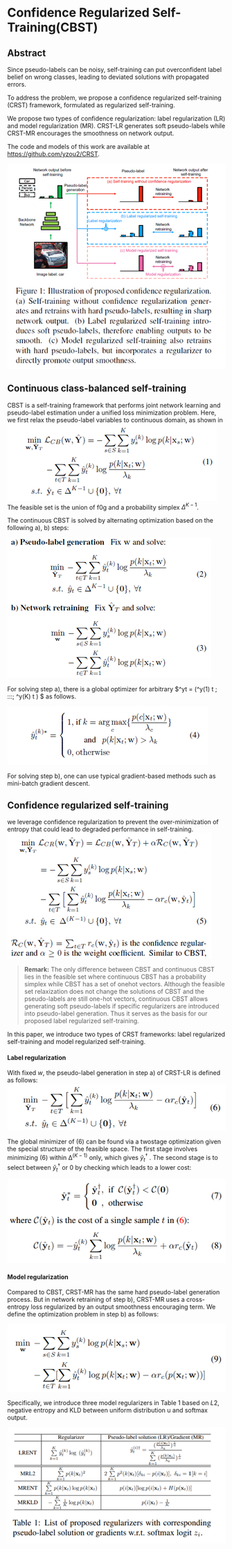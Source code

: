 # Confidence Regularized Self-Training(CBST)

## Abstract
Since pseudo-labels can be noisy, self-training can put overconfident label belief on wrong classes, leading to deviated solutions with propagated errors.

To address the problem, we propose a confidence regularized self-training (CRST) framework, formulated as regularized self-training.

We propose two types of confidence regularization: label regularization (LR) and model regularization (MR). CRST-LR generates soft pseudo-labels while CRST-MR encourages the smoothness on network output.

The code and models of this work are available at https://github.com/yzou2/CRST.

![](2021-10-22-14-43-21.png)

## Continuous class-balanced self-training
CBST is a self-training framework that performs joint network learning and pseudo-label estimation under a unified loss minimization problem.
Here, we first relax the pseudo-label variables to continuous domain, as shown in
![](2021-10-22-16-19-57.png)
The feasible set is the union of f0g and a probability simplex $\Delta^{K-1}$.

The continuous CBST is solved by alternating optimization based on the following a), b) steps:

![](2021-10-22-16-21-59.png)

For solving step a), there is a global optimizer for arbitrary $^yt = (^y(1) t ; :::; ^y(K) t ) $ as follows.

![](2021-10-22-16-23-25.png)

For solving step b), one can use typical gradient-based methods such as mini-batch gradient descent.

## Confidence regularized self-training
we leverage confidence regularization to prevent the over-minimization of entropy that could lead to degraded performance in self-training.
![](2021-10-22-16-15-18.png)


>**Remark:** The only difference between CBST and continuous CBST lies in the feasible set where continuous CBST has a probability simplex while CBST has a set of onehot vectors. Although the feasible set relaxization does not change the solutions of CBST and the pseudo-labels are still one-hot vectors, continuous CBST allows generating soft pseudo-labels if specific regularizers are introduced into pseudo-label generation. Thus it serves as the basis for our proposed label regularized self-training.

In this paper, we introduce two types of CRST frameworks: label regularized self-training and model regularized self-training.

#### Label regularization
With fixed $w$, the pseudo-label generation in step a) of CRST-LR is defined as follows:
![](2021-10-25-13-48-14.png)

The global minimizer of (6) can be found via a twostage optimization given the special structure of the feasible space. The first stage involves minimizing (6) within $∆^{(K−1)}$ only, which gives $\hat{y}^{†}_{t}$ . The second stage is to select between $\hat{y}^{†}_{ t}$ or $0$ by checking which leads to a lower cost:

![](2021-10-25-13-52-57.png)

#### Model regularization
Compared to CBST, CRST-MR has the same hard pseudo-label generation process. But in network retraining of step b), CRST-MR uses a cross-entropy loss regularized by an output smoothness encouraging term. We define the optimization problem in step b) as follows:

![](2021-10-25-13-56-06.png)

Specifically, we introduce three model regularizers in Table 1 based on $L2$, negative entropy and KLD between uniform distribution u and softmax output.

![](2021-10-25-13-56-39.png)